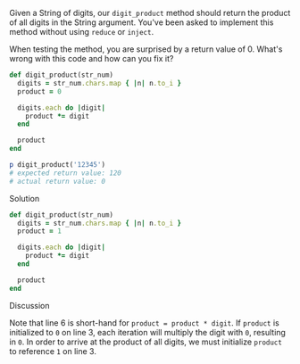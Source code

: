 Given a String of digits, our `digit_product` method should return the product of all digits in the String argument. You've been asked to implement this method without using `reduce` or `inject`.

When testing the method, you are surprised by a return value of 0. What's wrong with this code and how can you fix it?

```ruby
def digit_product(str_num)
  digits = str_num.chars.map { |n| n.to_i }
  product = 0

  digits.each do |digit|
    product *= digit
  end

  product
end

p digit_product('12345')
# expected return value: 120
# actual return value: 0
```

Solution

```ruby
def digit_product(str_num)
  digits = str_num.chars.map { |n| n.to_i }
  product = 1

  digits.each do |digit|
    product *= digit
  end

  product
end
```

Discussion

Note that line 6 is short-hand for `product = product * digit`. If `product` is initialized to `0` on line 3, each iteration will multiply the digit with `0`, resulting in `0`. In order to arrive at the product of all digits, we must initialize `product` to reference `1` on line 3.

